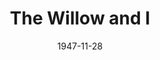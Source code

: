 ---
title: The Willow and I
date: 1947-11-28
opening_date: 1947-11-28
closing_date: 1947-12-05
layout: productions
playbill:
Theatre: Theatre Jacksonville
Venue: Little Theatre
cast:
- Bailey: George Buchanan, Jr.
- Bessie Sutro: Grace E. Miles
- Dr. Oliver: V.A. Norman
- Dr. Trubee: Sven Koller
- Duke Todd: Freddie Milton
- Mabel: Maxine Browning
- Mara Sutro: Marion Albinson Conner
- Millie Sutro: Jewett Ashley
- Robin & Kirkland Todd: James S. Wigg
- Theodore Sutro: Major J. Reiser
- Tinny: Julia C. Tyler
crew:
- Assistant Stage Manager: Florence Wigg
- Curtain: George Buchanan, Sr.
- Director: L. Bramer Carlson
- Lighting controls:
  - Mickey Mills
  - Su Hawkins
- Make-up:
  - Beverly Adams
  - Elmo Lehman
  - Elsie Foreman
  - Milton Rehberg
- Portrait of Mrs. Conner: Jay Harder
- Properties:
  - Anne Anderson
  - Carole Henning
  - Irma Leipold
  - June Stoy
  - Pat Ray
  - Peggy Pate
  - Ruth Buell
  - Suzanne Kahr
  - Velma Henning
- Properties Chairman: Elsie Foreman
- Scene painting and construction:
  - Bob Booker
  - C. Eugene Sayre
  - Carole Henning
  - Harriet Warner
  - Nina Branch
  - Pat Wilson
  - Suzanne Kahr
  - Vonnie Patton
- Set and Lighting Design: Duke LeBrun
- Sound Effects:
  - John Leipold
  - Walker Anderson
- Stage Manager: Nina Branch
- Wardrobe:
  - Jean Edwards
  - Madge Knab
  - Mary Davis
  - Pearl Lewis
  - Vesta Leslie
  - Vonnie Patton
- Wardrobe Chairman: Janelle Gilmer
orchestra:
---